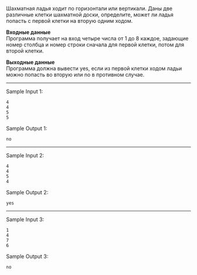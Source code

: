 Шахматная ладья ходит по горизонтали или вертикали. Даны две различные клетки шахматной доски, определите, может ли ладья попасть с первой клетки на вторую одним ходом.

**Входные данные**  
Программа получает на вход четыре числа от 1 до 8 каждое, задающие номер столбца и номер строки сначала для первой клетки, потом для второй клетки.

**Выходные данные**  
Программа должна вывести yes, если из первой клетки ходом ладьи можно попасть во вторую или no в противном случае.
___
Sample Input 1:
```
4
4
5
5
```
Sample Output 1:
```
no
```
___
Sample Input 2:
```
4
4
5
4
```
Sample Output 2:
```
yes
```
___
Sample Input 3:
```
1
4
7
6
```
Sample Output 3:
```
no
```